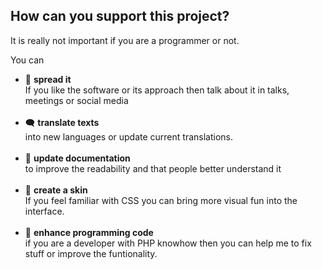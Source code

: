 ## How can you support this project?

It is really not important if you are a programmer or not.

You can 

* 🔆 **spread it**<br>If you like the software or its approach then talk about it in talks, meetings or social media<br><br>
* 🗨 **translate texts**<br>into new languages or update current translations.<br><br>
* 📗 **update documentation**<br>to improve the readability and that people better understand it<br><br>
* 🎨 **create a skin**<br>If you feel familiar with CSS you can bring more visual fun into the interface.<br><br>
* 🧾 **enhance programming code**<br>if you are a developer with PHP knowhow then you can help me to fix stuff or improve the funtionality.<br><br>

